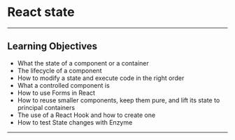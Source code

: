 # React state  
__________________________________________________  

## Learning Objectives  
  
- What the state of a component or a container  
- The lifecycle of a component  
- How to modify a state and execute code in the right order  
- What a controlled component is  
- How to use Forms in React  
- How to reuse smaller components, keep them pure, and lift its state to principal containers  
- The use of a React Hook and how to create one  
- How to test State changes with Enzyme  
___________________________________________________  